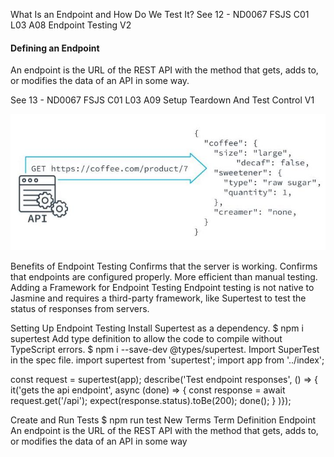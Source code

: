 What Is an Endpoint and How Do We Test It?
See 12 - ND0067 FSJS C01 L03 A08 Endpoint Testing V2
#### Defining an Endpoint
An endpoint is the URL of the REST API with the method that gets, adds to, or modifies the data of an API in some way.

See 13 - ND0067 FSJS C01 L03 A09 Setup Teardown And 
Test Control V1

![Enpoint Testing](./img/fsjs-c1-l3-endpoint.jpg)

Benefits of Endpoint Testing
Confirms that the server is working.
Confirms that endpoints are configured properly.
More efficient than manual testing.
Adding a Framework for Endpoint Testing
Endpoint testing is not native to Jasmine and requires a third-party framework, like Supertest to test the status of responses from servers.

Setting Up Endpoint Testing
Install Supertest as a dependency.
$ npm i supertest
Add type definition to allow the code to compile without TypeScript errors.
$ npm i --save-dev @types/supertest. 
Import SuperTest in the spec file.
import supertest from 'supertest';
import app from '../index';

const request = supertest(app);
describe('Test endpoint responses', () => {
    it('gets the api endpoint', async (done) => {
        const response = await request.get('/api');
        expect(response.status).toBe(200);
        done();
    }
)});

Create and Run Tests
$ npm run test
New Terms
Term	Definition
Endpoint	An endpoint is the URL of the REST API with the method that gets, adds to, or modifies the data of an API in some way
